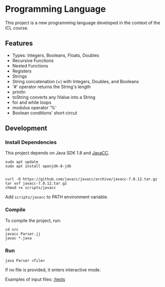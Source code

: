# Programming Language

This project is a new programming language developed in the context of the ICL course.

## Features

 - Types: Integers, Booleans, Floats, Doubles
 - Recursive Functions
 - Nested Functions
 - Registers
 - Strings
 - String concatenation (+) with Integers, Doubles, and Booleans
 - '#' operator returns the String's length
 - println 
 - toString converts any IValue into a String
 - for and while loops
 - modulus operator '%'
 - Boolean conditions' short circut

## Development

### Install Dependencies

This project depends on Java SDK 1.8 and [JavaCC](https://javacc.github.io/javacc/).

```
sudo apt update
sudo apt install openjdk-8-jdk


curl -O https://github.com/javacc/javacc/archive/javacc-7.0.12.tar.gz
tar xvf javacc-7.0.12.tar.gz
chmod +x scripts/javacc
```

Add `scripts/javacc` to PATH environment variable.

### Compile

To compile the project, run:
```
cd src
javacc Parser.jj
javac *.java
```

### Run

```
java Parser <file>
```
If no file is provided, it enters interactive mode.

Examples of input files: [/tests](/tests)
